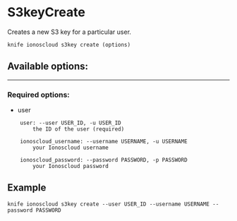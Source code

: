 # S3keyCreate

Creates a new S3 key for a particular user.

    knife ionoscloud s3key create (options)


## Available options:
---

### Required options:
* user

```
    user: --user USER_ID, -u USER_ID
        the ID of the user (required)

    ionoscloud_username: --username USERNAME, -u USERNAME
        your Ionoscloud username

    ionoscloud_password: --password PASSWORD, -p PASSWORD
        your Ionoscloud password

```

## Example

    knife ionoscloud s3key create --user USER_ID --username USERNAME --password PASSWORD
